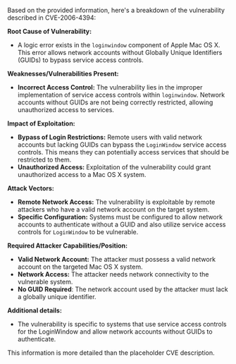 Based on the provided information, here's a breakdown of the vulnerability described in CVE-2006-4394:

**Root Cause of Vulnerability:**

*   A logic error exists in the `loginwindow` component of Apple Mac OS X. This error allows network accounts without Globally Unique Identifiers (GUIDs) to bypass service access controls.

**Weaknesses/Vulnerabilities Present:**

*   **Incorrect Access Control:** The vulnerability lies in the improper implementation of service access controls within `loginwindow`.  Network accounts without GUIDs are not being correctly restricted, allowing unauthorized access to services.

**Impact of Exploitation:**

*   **Bypass of Login Restrictions:** Remote users with valid network accounts but lacking GUIDs can bypass the `LoginWindow` service access controls.  This means they can potentially access services that should be restricted to them.
*   **Unauthorized Access:** Exploitation of the vulnerability could grant unauthorized access to a Mac OS X system.

**Attack Vectors:**

*   **Remote Network Access:** The vulnerability is exploitable by remote attackers who have a valid network account on the target system.
*   **Specific Configuration:** Systems must be configured to allow network accounts to authenticate without a GUID and also utilize service access controls for `LoginWindow` to be vulnerable.

**Required Attacker Capabilities/Position:**

*   **Valid Network Account:** The attacker must possess a valid network account on the targeted Mac OS X system.
*   **Network Access:** The attacker needs network connectivity to the vulnerable system.
*   **No GUID Required**: The network account used by the attacker must lack a globally unique identifier.

**Additional details:**
* The vulnerability is specific to systems that use service access controls for the LoginWindow and allow network accounts without GUIDs to authenticate.

This information is more detailed than the placeholder CVE description.